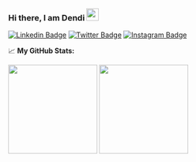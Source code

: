 ### Hi there, I am Dendi <img src="https://media.giphy.com/media/hvRJCLFzcasrR4ia7z/giphy.gif" width="25px">

[![Linkedin Badge](https://img.shields.io/badge/-LinkedIn-0e76a8?style=flat-square&logo=Linkedin&logoColor=white)](www.linkedin.com/in/dendi12)
[![Twitter Badge](https://img.shields.io/badge/-Twitter-00acee?style=flat-square&logo=Twitter&logoColor=white)](https://twitter.com/Dendi6_)
[![Instagram Badge](https://img.shields.io/badge/-Instagram-e4405f?style=flat-square&logo=Instagram&logoColor=white)](https://www.instagram.com/dendi_1020/)

📈 **My GitHub Stats:**
<p>
  <img height="180em" src="https://github-readme-stats.vercel.app/api?username=Dendi6&show_icons=true&hide_border=true&&count_private=true&include_all_commits=true" />
  <img height="180em" src="https://github-readme-stats.vercel.app/api/top-langs/?username=Dendi6&layout=compact&&show_icons=true&hide_border=trueexclude_repo=FP_SISOP20_D04&langs_count=8" />
</p>
